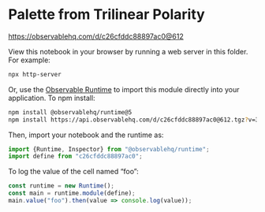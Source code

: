 # Palette from Trilinear Polarity

https://observablehq.com/d/c26cfddc88897ac0@612

View this notebook in your browser by running a web server in this folder. For
example:

~~~sh
npx http-server
~~~

Or, use the [Observable Runtime](https://github.com/observablehq/runtime) to
import this module directly into your application. To npm install:

~~~sh
npm install @observablehq/runtime@5
npm install https://api.observablehq.com/d/c26cfddc88897ac0@612.tgz?v=3
~~~

Then, import your notebook and the runtime as:

~~~js
import {Runtime, Inspector} from "@observablehq/runtime";
import define from "c26cfddc88897ac0";
~~~

To log the value of the cell named “foo”:

~~~js
const runtime = new Runtime();
const main = runtime.module(define);
main.value("foo").then(value => console.log(value));
~~~
